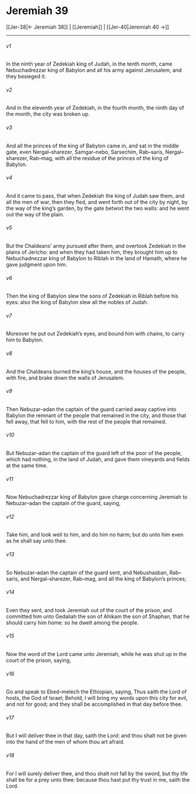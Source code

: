 # Jeremiah 39

[[Jer-38|← Jeremiah 38]] | [[Jeremiah]] | [[Jer-40|Jeremiah 40 →]]
***

###### v1
In the ninth year of Zedekiah king of Judah, in the tenth month, came Nebuchadrezzar king of Babylon and all his army against Jerusalem, and they besieged it.
###### v2
And in the eleventh year of Zedekiah, in the fourth month, the ninth day of the month, the city was broken up.
###### v3
And all the princes of the king of Babylon came in, and sat in the middle gate, even Nergal–sharezer, Samgar–nebo, Sarsechim, Rab–saris, Nergal–sharezer, Rab–mag, with all the residue of the princes of the king of Babylon.
###### v4
And it came to pass, that when Zedekiah the king of Judah saw them, and all the men of war, then they fled, and went forth out of the city by night, by the way of the king’s garden, by the gate betwixt the two walls: and he went out the way of the plain.
###### v5
But the Chaldeans’ army pursued after them, and overtook Zedekiah in the plains of Jericho: and when they had taken him, they brought him up to Nebuchadnezzar king of Babylon to Riblah in the land of Hamath, where he gave judgment upon him.
###### v6
Then the king of Babylon slew the sons of Zedekiah in Riblah before his eyes: also the king of Babylon slew all the nobles of Judah.
###### v7
Moreover he put out Zedekiah’s eyes, and bound him with chains, to carry him to Babylon.
###### v8
And the Chaldeans burned the king’s house, and the houses of the people, with fire, and brake down the walls of Jerusalem.
###### v9
Then Nebuzar–adan the captain of the guard carried away captive into Babylon the remnant of the people that remained in the city, and those that fell away, that fell to him, with the rest of the people that remained.
###### v10
But Nebuzar–adan the captain of the guard left of the poor of the people, which had nothing, in the land of Judah, and gave them vineyards and fields at the same time.
###### v11
Now Nebuchadrezzar king of Babylon gave charge concerning Jeremiah to Nebuzar–adan the captain of the guard, saying,
###### v12
Take him, and look well to him, and do him no harm; but do unto him even as he shall say unto thee.
###### v13
So Nebuzar–adan the captain of the guard sent, and Nebushasban, Rab–saris, and Nergal–sharezer, Rab–mag, and all the king of Babylon’s princes;
###### v14
Even they sent, and took Jeremiah out of the court of the prison, and committed him unto Gedaliah the son of Ahikam the son of Shaphan, that he should carry him home: so he dwelt among the people.
###### v15
Now the word of the Lord came unto Jeremiah, while he was shut up in the court of the prison, saying,
###### v16
Go and speak to Ebed–melech the Ethiopian, saying, Thus saith the Lord of hosts, the God of Israel; Behold, I will bring my words upon this city for evil, and not for good; and they shall be accomplished in that day before thee.
###### v17
But I will deliver thee in that day, saith the Lord: and thou shalt not be given into the hand of the men of whom thou art afraid.
###### v18
For I will surely deliver thee, and thou shalt not fall by the sword, but thy life shall be for a prey unto thee: because thou hast put thy trust in me, saith the Lord. 

